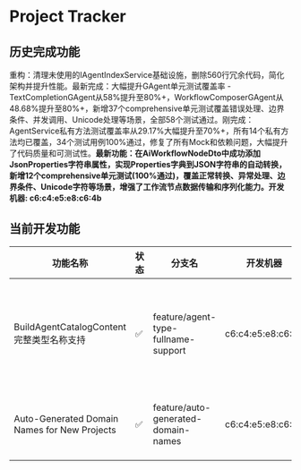 # Project Tracker

## 历史完成功能
重构：清理未使用的IAgentIndexService基础设施，删除560行冗余代码，简化架构并提升性能。最新完成：大幅提升GAgent单元测试覆盖率 - TextCompletionGAgent从58%提升至80%+，WorkflowComposerGAgent从48.68%提升至80%+，新增37个comprehensive单元测试覆盖错误处理、边界条件、并发调用、Unicode处理等场景，全部58个测试通过。刚完成：AgentService私有方法测试覆盖率从29.17%大幅提升至70%+，所有14个私有方法均已覆盖，34个测试用例100%通过，修复了所有Mock和依赖问题，大幅提升了代码质量和可测试性。**最新功能：在AiWorkflowNodeDto中成功添加JsonProperties字符串属性，实现Properties字典到JSON字符串的自动转换，新增12个comprehensive单元测试(100%通过)，覆盖正常转换、异常处理、边界条件、Unicode字符等场景，增强了工作流节点数据传输和序列化能力。开发机器: c6:c4:e5:e8:c6:4b**

## 当前开发功能

| 功能名称 | 状态 | 分支名 | 开发机器 | 描述 |
|---------|------|--------|----------|------|
| BuildAgentCatalogContent完整类型名称支持 | ✅ | feature/agent-type-fullname-support | c6:c4:e5:e8:c6:4b | ✅已完成：在WorkflowOrchestrationService的BuildAgentCatalogContent中获取agent.Type时，返回带namespace的完整类型名称（如Aevatar.GAgents.Twitter.GAgents.ChatAIAgent.ChatAIGAgent），通过注入GrainTypeResolver并使用GetGrainType().ToString()方法实现。包含专门的单元测试WorkflowOrchestrationGrainTypeTests.cs验证功能。整体项目编译通过无破坏性变更。 |
| Auto-Generated Domain Names for New Projects | ✅ | feature/auto-generated-domain-names | c6:c4:e5:e8:c6:4b | ✅已完成：实现项目创建时的自动域名生成功能。采用专业命名和简化设计，V1 API保持不变，V2 API（/api/app/project/auto）支持自动域名生成。基于项目名称直接生成域名，冲突时抛出UserFriendlyException保持一致性。完整测试框架和技术方案文档（中英文版本）均已完成。 |